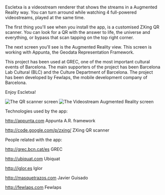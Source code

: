 Escletxa is a videostream renderer that shows the streams in a Augmented Reality way. You can turn arround while watching 4 full-powered videostreams, played at the same time.

The first thing you'll see when you install the app, is a customised ZXing QR scanner. You can look for a QR with the answer to life, the universe and everything, or bypass that scan tapping on the top right corner.

The next screen you'll see is the Augmented Reality view. This screen is working with Appunta, the Geodata Representation Framework.

This project has been used at GREC, one of the most important cultural events of Barcelona. The main supporters of the project has been Barcelona Lab Cultural (BLC) and the Culture Department of Barcelona. The project has been developed by Fewlaps, the mobile development company of Barcelona.

Enjoy Escletxa!


![The QR scanner screen](http://fewlaps.com/escletxa/screen1.png)
![The Videostream Augmented Reality screen](http://fewlaps.com/escletxa/screen2.png)
 

Technologies used by the app:

http://appunta.com Appunta A.R. framework

http://code.google.com/p/zxing/ ZXing QR scanner

People related with the app:

http://grec.bcn.cat/es GREC

http://ubiquat.com Ubiquat

http://iglor.es Iglor

http://masquetrazos.com Javier Guisado

http://fewlaps.com Fewlaps
